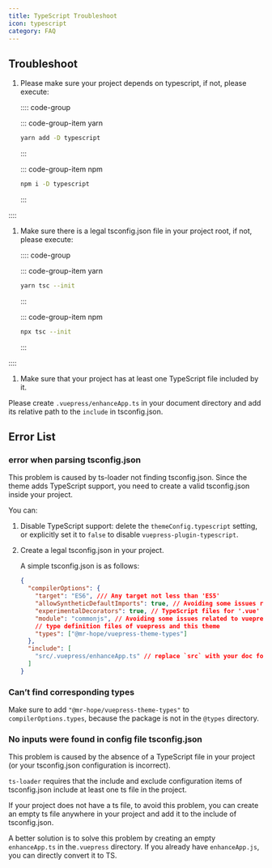 ```yaml
---
title: TypeScript Troubleshoot
icon: typescript
category: FAQ
---
```


## Troubleshoot

1. Please make sure your project depends on typescript, if not, please execute:

   :::: code-group

   ::: code-group-item yarn

   ```bash
   yarn add -D typescript
   ```

   :::

   ::: code-group-item npm

   ```bash
   npm i -D typescript
   ```

   :::

::::

1. Make sure there is a legal tsconfig.json file in your project root, if not, please execute:

   :::: code-group

   ::: code-group-item yarn

   ```bash
   yarn tsc --init
   ```

   :::

   ::: code-group-item npm

   ```bash
   npx tsc --init
   ```

   :::

::::

1. Make sure that your project has at least one TypeScript file included by it.

Please create `.vuepress/enhanceApp.ts` in your document directory and add its relative path to the `include` in tsconfig.json.

## Error List

### error when parsing tsconfig.json

This problem is caused by ts-loader not finding tsconfig.json. Since the theme adds TypeScript support, you need to create a valid tsconfig.json inside your project.

You can:

1. Disable TypeScript support: delete the `themeConfig.typescript` setting, or explicitly set it to `false` to disable `vuepress-plugin-typescript`.

1. Create a legal tsconfig.json in your project.

   A simple tsconfig.json is as follows:

   ```json
   {
     "compilerOptions": {
       "target": "ES6", /// Any target not less than 'ES5'
       "allowSyntheticDefaultImports": true, // Avoiding some issues related to vuepress-types
       "experimentalDecorators": true, // TypeScript files for '.vue' needs this option
       "module": "commonjs", // Avoiding some issues related to vuepress-types
       // type definition files of vuepress and this theme
       "types": ["@mr-hope/vuepress-theme-types"]
     },
     "include": [
       "src/.vuepress/enhanceApp.ts" // replace `src` with your doc folder
     ]
   }
   ```

### Can’t find corresponding types

Make sure to add `"@mr-hope/vuepress-theme-types"` to `compilerOptions.types`, because the package is not in the `@types` directory.

### No inputs were found in config file tsconfig.json

This problem is caused by the absence of a TypeScript file in your project (or your tsconfig.json configuration is incorrect).

`ts-loader` requires that the include and exclude configuration items of tsconfig.json include at least one ts file in the project.

If your project does not have a ts file, to avoid this problem, you can create an empty ts file anywhere in your project and add it to the include of tsconfig.json.

A better solution is to solve this problem by creating an empty `enhanceApp.ts` in the`.vuepress` directory. If you already have `enhanceApp.js`, you can directly convert it to TS.
